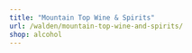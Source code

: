 ```yaml
---
title: "Mountain Top Wine & Spirits"
url: /walden/mountain-top-wine-and-spirits/
shop: alcohol
---
```

